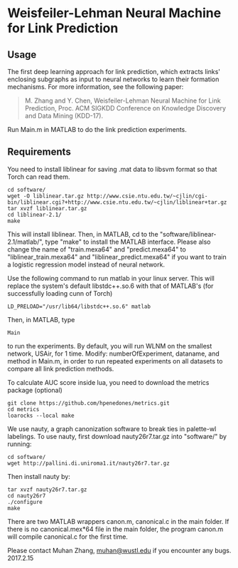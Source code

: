 Weisfeiler-Lehman Neural Machine for Link Prediction
====================================================

Usage
----
The first deep learning approach for link prediction, which extracts links' enclosing subgraphs as input to neural networks to learn their formation mechanisms. For more information, see the following paper:
> M. Zhang and Y. Chen, Weisfeiler-Lehman Neural Machine for Link Prediction, Proc. ACM SIGKDD Conference on Knowledge Discovery and Data Mining (KDD-17).

Run Main.m in MATLAB to do the link prediction experiments.

Requirements
------------

You need to install liblinear for saving .mat data to libsvm format so that Torch can read them.

    cd software/
    wget -O liblinear.tar.gz http://www.csie.ntu.edu.tw/~cjlin/cgi-bin/liblinear.cgi?+http://www.csie.ntu.edu.tw/~cjlin/liblinear+tar.gz
    tar xvzf liblinear.tar.gz
    cd liblinear-2.1/
    make

This will install liblinear. Then, in MATLAB, cd to the "software/liblinear-2.1/matlab/", type "make" to install the MATLAB interface. Please also change the name of "train.mexa64" and "predict.mexa64" to "liblinear_train.mexa64" and "liblinear_predict.mexa64" if you want to train a logistic regression model instead of neural network.

Use the following command to run matlab in your linux server. This will replace the system's default libstdc++.so.6 with that of MATLAB's (for successfully loading cunn of Torch)

    LD_PRELOAD="/usr/lib64/libstdc++.so.6" matlab 

Then, in MATLAB, type

    Main

to run the experiments. By default, you will run WLNM on the smallest network, USAir, for 1 time. Modify: numberOfExperiment, dataname, and method in Main.m, in order to run repeated experiments on all datasets to compare all link prediction methods.

To calculate AUC score inside lua, you need to download the metrics package (optional)

    git clone https://github.com/hpenedones/metrics.git
    cd metrics
    loarocks --local make

We use nauty, a graph canonization software to break ties in palette-wl labelings. 
To use nauty, first download nauty26r7.tar.gz into "software/" by running:

    cd software/
    wget http://pallini.di.uniroma1.it/nauty26r7.tar.gz

Then install nauty by:

    tar xvzf nauty26r7.tar.gz
    cd nauty26r7
    ./configure
    make

There are two MATLAB wrappers canon.m, canonical.c in the main folder. If there is no canonical.mex*64 file in the main folder, the program canon.m will compile canonical.c for the first time. 

Please contact Muhan Zhang, muhan@wustl.edu if you encounter any bugs.
2017.2.15
